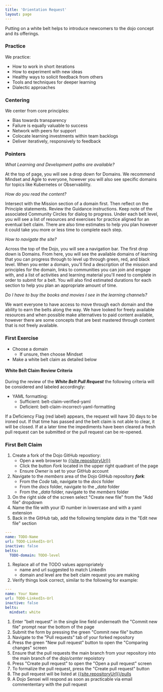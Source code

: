 ```yaml
---
title: 'Orientation Request'
layout: page
---
```


Putting on a white belt helps to introduce newcomers to the dojo concept and its offerings.

### Practice

We practice:

* How to work in short iterations
* How to experiment with new ideas
* Healthy ways to solicit feedback from others
* Tools and techniques for deeper learning
* Dialectic approaches

### Centering

We center from core principles:

* Bias towards transparency
* Failure is equally valuable to success
* Network with peers for support
* Colocate learning investments within team backlogs
* Deliver iteratively, responsively to feedback

### Pointers

*What Learning and Development paths are available?*

At the top of page, you will see a drop down for Domains. We recommend Mindset and Agile to everyone, however you will also see specific domains for topics like Kubernetes or Observability.

*How do you read the content?*

Intersect with the Mission section of a domain first.  Then reflect on the Principle statements.  Review the Guidance instructions.  Keep note of the associated Community Circles for dialog to progress.  Under each belt level, you will see a list of resources and exercises for practice aligned for an eventual belt claim. There are also time estimates to help you plan however it could take you more or less time to complete each step.

*How to navigate the site?*

Across the top of the Dojo, you will see a navigation bar. The first drop down is Domains. From here, you will see the available domains of learning that you can progress through to level up through green, red, and black level. When you enter a domain, you'll find a description of the mission and principles for the domain, links to communities you can join and engage with, and a list of activities and learning material you'll need to complete in order to submit for a belt. You will also find estimated durations for each section to help you plan an appropriate amount of time.

*Do I have to buy the books and movies I see in the learning channels?*

We want everyone to have access to move through each domain and the ability to earn the belts along the way. We have looked for freely available resources and when possible make alternatives to paid content available, however there are some concepts that are best mastered through content that is not freely available.

### First Exercise

* Choose a domain
  * If unsure, then choose Mindset
* Make a white belt claim as detailed below

#### White Belt Claim Review Criteria

During the review of the ***White Belt Pull Request*** the following criteria will be considered and labeled accordingly:

* YAML formatting:
  * Sufficient: belt-claim-verified-yaml
  * Deficient: belt-claim-incorrect-yaml-formatting

If a Deficiency Flag (red label) appears, the request will have 30 days to be ironed out. If that time has passed and the belt claim is not able to clear, it will be closed. If at a later time the impediments have been cleared a fresh pull request can be submitted or the pull request can be re-opened.

### First Belt Claim

1. Create a fork of the Dojo GitHub repostiory:
    * Open a web browser to [{{site.repositoryUrl}}]({{site.repositoryUrl}})
    * Click the button *Fork* located in the upper right quadrant of the page
    * Ensure *Owner* is set to your GitHub account
1. Navigate to the *members* area of the Dojo GitHub repository ***fork***:
    * From the *Code* tab, navigate to the *docs* folder
    * From the *docs* folder, navigate to the *_data* folder
    * From the *_data* folder, navigate to the *members* folder
1. On the right side of the screen select "Create new file" from the "Add file" dropdown
1. Name the file with your ID number in lowercase and with a yaml extension
1. Back in the GitHub tab, add the following template data in the "Edit new file" section

```yaml
---
name: TODO-Name
url: TODO-LinkedIn-Url
inactive: false
belts:
  TODO-domain: TODO-level
```

1. Replace all of the TODO values appropriately
    * name and url suggested to match LinkedIn
    * domain and level are the belt claim request you are making
1. Verify things look correct, similar to the following for example:

```yaml
---
name: Your Name
url: TODO-LinkedIn-Url
inactive: false
belts:
  mindset: white
```

1. Enter "belt request" in the single line field underneath the "Commit new file" prompt near the bottom of the page
1. Submit the form by pressing the green "Commit new file" button
1. Navigate to the "Pull requests" tab of your forked repository
1. Press the green "New pull request" button to open the "Comparing changes" screen
1. Ensure that the pull requests the main branch from your repository into the main branch of the *dojo/center* repoistory
1. Press "Create pull request" to open the "Open a pull request" screen
1. To formalize the pull request, press the "Create pull request" button
1. The pull request will be listed at [{{site.repositoryUrl}}/pulls]({{site.repositoryUrl}}/pulls)
1. A Dojo Sensei will respond as soon as practicable via email commententary with the pull request
